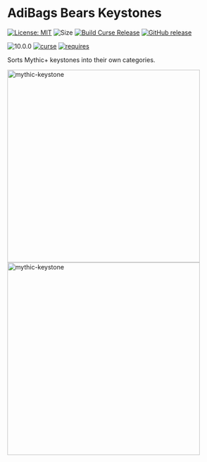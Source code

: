 # AdiBags Bears Keystones

[![License: MIT](https://img.shields.io/badge/License-MIT-yellow.svg)](https://opensource.org/licenses/MIT)
![Size](https://img.shields.io/github/repo-size/N6REJ/AdiBags_Bears_keystones)
[![Build Curse Release](https://github.com/N6REJ/AdiBags_Bears_keystones/actions/workflows/release.yml/badge.svg)](https://github.com/N6REJ/AdiBags_Bears_keystones/actions/workflows/release.yml)
[![GitHub release](https://img.shields.io/github/release/N6REJ/AdiBags_Bears_keystones.svg)](https://GitHub.com/N6REJ/AdiBags_Bears_keystones/releases/)

![10.0.0](https://img.shields.io/badge/Ready_for-10.0.0-darkgreen)
[![curse](https://img.shields.io/badge/Curseforge_Project_ID:-695642-purple)](https://www.curseforge.com/wow/addons/adibags_shadowlands_blacksmithing)
[![requires](https://img.shields.io/badge/Requires-AdiBags-brown)](https://www.curseforge.com/wow/addons/adibags)

Sorts Mythic+ keystones into their own categories.

<img width="437" alt="mythic-keystone" src="https://user-images.githubusercontent.com/1850089/199098143-7cff16b9-f476-4b6e-afac-4eea6c3c74a4.png">

<img width="437" alt="mythic-keystone" src="https://user-images.githubusercontent.com/1850089/199099132-b8fd39ad-069a-401c-83bd-89a0148647d8.png">
